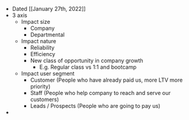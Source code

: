 - Dated [[January 27th, 2022]]
- 3 axis
    - Impact size 
        - Company
        - Departmental
    - Impact nature
        - Reliability
        - Efficiency
        - New class of opportunity in company growth
            - E.g. Regular class vs 1:1 and bootcamp
    - Impact user segment
        - Customer (People who have already paid us, more LTV more priority)
        - Staff (People who help company to reach and serve our customers)
        - Leads / Prospects (People who are going to pay us)
- 
